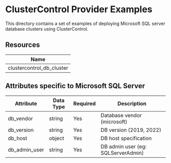 # ClusterControl Provider Examples

This directory contains a set of examples of deploying Microsoft SQL server database clusters 
using ClusterControl. 

## Resources

| Name |
|------|
| clustercontrol_db_cluster |

## Attributes specific to Microsoft SQL Server

| Attribute                | Data Type   | Required             | Description                        |
|--------------------------|-------------|----------------------|------------------------------------|
| db_vendor                | string      | Yes                  | Database vendor (microsoft)        |
| db_version               | string      | Yes                  | DB version (2019, 2022)            |
| db_host                  | object      | Yes                  | DB host specification              |
| db_admin_user            | string      | Yes      | DB admin user (eg: SQLServerAdmin) |

